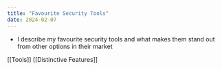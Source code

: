 ```yaml
---
title: "Favourite Security Tools"
date: 2024-02-07
---
```


- I describe my favourite security tools and what makes them stand out from other options in their market


[[Tools]]
[[Distinctive Features]]

